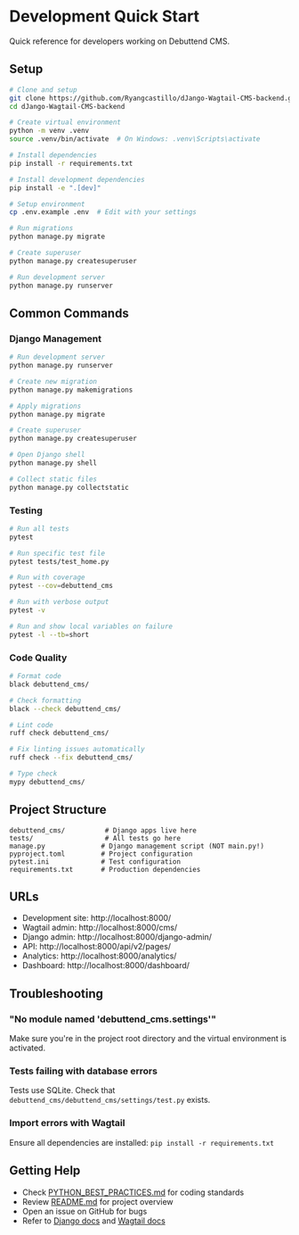 # Development Quick Start

Quick reference for developers working on Debuttend CMS.

## Setup

```bash
# Clone and setup
git clone https://github.com/Ryangcastillo/dJango-Wagtail-CMS-backend.git
cd dJango-Wagtail-CMS-backend

# Create virtual environment
python -m venv .venv
source .venv/bin/activate  # On Windows: .venv\Scripts\activate

# Install dependencies
pip install -r requirements.txt

# Install development dependencies
pip install -e ".[dev]"

# Setup environment
cp .env.example .env  # Edit with your settings

# Run migrations
python manage.py migrate

# Create superuser
python manage.py createsuperuser

# Run development server
python manage.py runserver
```

## Common Commands

### Django Management

```bash
# Run development server
python manage.py runserver

# Create new migration
python manage.py makemigrations

# Apply migrations
python manage.py migrate

# Create superuser
python manage.py createsuperuser

# Open Django shell
python manage.py shell

# Collect static files
python manage.py collectstatic
```

### Testing

```bash
# Run all tests
pytest

# Run specific test file
pytest tests/test_home.py

# Run with coverage
pytest --cov=debuttend_cms

# Run with verbose output
pytest -v

# Run and show local variables on failure
pytest -l --tb=short
```

### Code Quality

```bash
# Format code
black debuttend_cms/

# Check formatting
black --check debuttend_cms/

# Lint code
ruff check debuttend_cms/

# Fix linting issues automatically
ruff check --fix debuttend_cms/

# Type check
mypy debuttend_cms/
```

## Project Structure

```
debuttend_cms/          # Django apps live here
tests/                  # All tests go here
manage.py              # Django management script (NOT main.py!)
pyproject.toml         # Project configuration
pytest.ini             # Test configuration
requirements.txt       # Production dependencies
```

## URLs

- Development site: http://localhost:8000/
- Wagtail admin: http://localhost:8000/cms/
- Django admin: http://localhost:8000/django-admin/
- API: http://localhost:8000/api/v2/pages/
- Analytics: http://localhost:8000/analytics/
- Dashboard: http://localhost:8000/dashboard/

## Troubleshooting

### "No module named 'debuttend_cms.settings'"

Make sure you're in the project root directory and the virtual environment is activated.

### Tests failing with database errors

Tests use SQLite. Check that `debuttend_cms/debuttend_cms/settings/test.py` exists.

### Import errors with Wagtail

Ensure all dependencies are installed: `pip install -r requirements.txt`

## Getting Help

- Check [PYTHON_BEST_PRACTICES.md](PYTHON_BEST_PRACTICES.md) for coding standards
- Review [README.md](README.md) for project overview
- Open an issue on GitHub for bugs
- Refer to [Django docs](https://docs.djangoproject.com/) and [Wagtail docs](https://docs.wagtail.org/)
